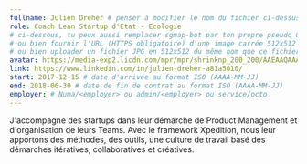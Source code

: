 ```yaml
---
fullname: Julien Dreher # penser à modifier le nom du fichier ci-dessus !
role: Coach Lean Startup d'Etat - Ecologie
# ci-dessous, tu peux aussi remplacer sgmap-bot par ton propre pseudo Github
# ou bien fournir l'URL (HTTPS obligatoire) d'une image carrée 512x512 minimum
# ou bien uploader un fichier JPG en 512x512 du même nom que ce fichier dans /img/authors et effacer cette ligne
avatar: https://media-exp2.licdn.com/mpr/mpr/shrinknp_200_200/AAEAAQAAAAAAAAivAAAAJDkyZTg1YWM5LWVlMmEtNGFkNi04NDkyLTY5NThmZjYyYmNmZA.jpg
link: https://www.linkedin.com/in/julien-dreher-a81a5010/
start: 2017-12-15 # date d'arrivée au format ISO (AAAA-MM-JJ)
end: 2018-06-30 # date de fin de contrat au format ISO (AAAA-MM-JJ)
employer: # Numa/<employer> ou admin/<employer> ou service/octo
---
```


J'accompagne des startups dans leur démarche de Product Management et d'organisation de leurs Teams. Avec le framework Xpedition, nous leur apportons des méthodes, des outils, une culture de travail basé des démarches itératives, collaboratives et créatives.
